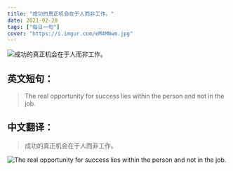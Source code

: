 ```yaml
---
title: "成功的真正机会在于人而非工作。"
date: 2021-02-20
tags: ["每日一句"]
cover: "https://i.imgur.com/eM4MNwm.jpg"
---
```


![成功的真正机会在于人而非工作。](https://i.imgur.com/Gy9D4u7.jpg)

## 英文短句：
> The real opportunity for success lies within the person and not in the job.

<!--more-->

## 中文翻译：
> 成功的真正机会在于人而非工作。

![The real opportunity for success lies within the person and not in the job.](https://i.imgur.com/H3Fa4Br.jpg)

